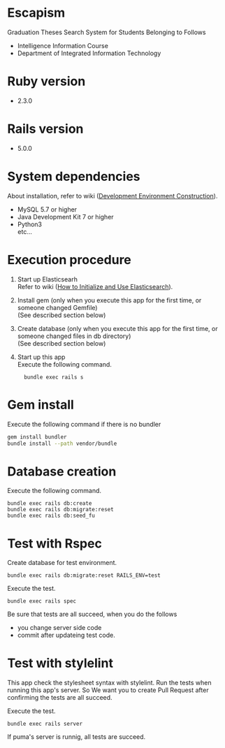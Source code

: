 # Escapism
Graduation Theses Search System for Students Belonging to Follows
* Intelligence Information Course
* Department of Integrated Information Technology

# Ruby version

* 2.3.0

# Rails version

* 5.0.0

# System dependencies
About installation, refer to wiki ([Development Environment Construction](https://github.com/yaaaaashiki/Escapism/wiki)).
* MySQL 5.7 or higher
* Java Development Kit 7 or higher
* Python3  
etc...

# Execution procedure
1. Start up Elasticsearh  
  Refer to wiki ([How to Initialize and Use Elasticsearch](https://github.com/yaaaaashiki/Escapism/wiki/Elasticsearch%E3%81%AE%E5%88%9D%E6%9C%9F%E8%A8%AD%E5%AE%9A%E3%81%A8%E4%BD%BF%E7%94%A8%E6%B3%95)).

2. Install gem (only when you execute this app for the first time, or someone changed Gemfile)  
  (See described section below)

3. Create database (only when you execute this app for the first time, or someone changed files in db directory)  
  (See described section below)

4. Start up this app  
  Execute the following command.
    ```
      bundle exec rails s
    ```

# Gem install
Execute the following command if there is no bundler
```bash
gem install bundler
bundle install --path vendor/bundle
```

# Database creation
Execute the following command.
```
bundle exec rails db:create
bundle exec rails db:migrate:reset
bundle exec rails db:seed_fu
```

# Test with Rspec 
Create database for test environment.
```
bundle exec rails db:migrate:reset RAILS_ENV=test
```
Execute the test.
```
bundle exec rails spec 
```
Be sure that tests are all succeed, when you do the follows
- you change server side code
- commit after updateing test code.

# Test with stylelint
This app check the stylesheet syntax with stylelint.
Run the tests when running this app's server.
So We want you to create Pull Request after confirming the tests are all succeed.

Execute the test.
```
bundle exec rails server
```
If puma's server is runnig, all tests are succeed.
